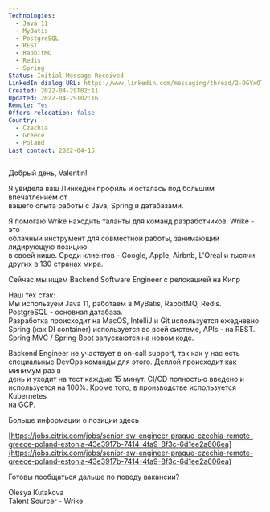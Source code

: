 ```yaml
---
Technologies:
  - Java 11
  - MyBatis
  - PostgreSQL
  - REST
  - RabbitMQ
  - Redis
  - Spring
Status: Initial Message Received
LinkedIn dialog URL: https://www.linkedin.com/messaging/thread/2-OGYxOTIzMTMtYWY4OC00ZTZjLTkwZjQtOTQyYTM2Y2E0MzkzXzAxMw==/
Created: 2022-04-29T02:11
Updated: 2022-04-29T02:16
Remote: Yes
Offers relocation: false
Country:
  - Czechia
  - Greece
  - Poland
Last contact: 2022-04-15
---
```

Добрый день, Valentin!  
  
Я увидела ваш Линкедин профиль и осталась под большим впечатлением от  
вашего опыта работы с Java, Spring и датабазами.  
  
Я помогаю Wrike находить таланты для команд разработчиков. Wrike - это  
облачный инструмент для совместной работы, занимающий лидирующую позицию  
в своей нише. Среди клиентов - Google, Apple, Airbnb, L'Oreal и тысячи  
других в 130 странах мира.  
  
Сейчас мы ищем Backend Software Engineer с релокацией на Кипр  
  
Наш тех стак:  
Мы используем Java 11, работаем в MyBatis, RabbitMQ, Redis.  
PostgreSQL - основная датабаза.  
Разработка происходит на MacOS, IntelliJ и Git используется ежедневно  
Spring (как DI container) используется во всей системе, APIs - на REST.  
Spring MVC / Spring Boot запускаются на новом коде.  
  
Backend Engineer не участвует в on-call support, так как у нас есть  
специальные DevOps команды для этого. Деплой происходит как минимум раз в  
день и уходит на тест каждые 15 минут. CI/CD полностью введено и  
используется на 100%. Кроме того, в производстве используется Kubernetes  
на GCP.  
  
Больше информации о позиции здесь  

[https://jobs.citrix.com/jobs/senior-sw-engineer-prague-czechia-remote-greece-poland-estonia-43e3917b-7414-4fa9-8f3c-6d1ee2a606ea](https://jobs.citrix.com/jobs/senior-sw-engineer-prague-czechia-remote-greece-poland-estonia-43e3917b-7414-4fa9-8f3c-6d1ee2a606ea)

Готовы пообщаться дальше по поводу вакансии?  
  
Olesya Kutakova  
Talent Sourcer - Wrike